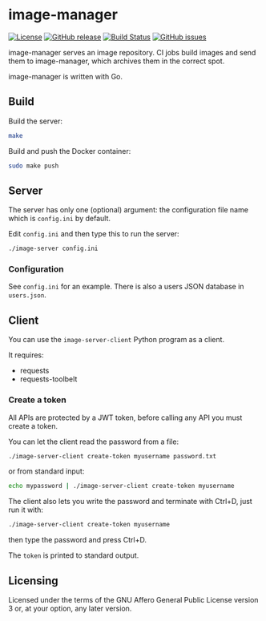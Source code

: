 <!--
SPDX-FileCopyrightText: 2019 Pier Luigi Fiorini <pierluigi.fiorini@gmail.com>

SPDX-License-Identifier: AGPL-3.0-or-later
-->

image-manager
=============

[![License](https://img.shields.io/badge/license-AGPLv3.0-blue.svg)](https://www.gnu.org/licenses/agpl-3.0.en.html)
[![GitHub release](https://img.shields.io/github/release/liri-infra/image-manager.svg)](https://github.com/liri-infra/image-manager)
[![Build Status](https://travis-ci.org/liri-infra/image-manager.svg?branch=develop)](https://travis-ci.org/liri-infra/image-manager)
[![GitHub issues](https://img.shields.io/github/issues/liri-infra/image-manager.svg)](https://github.com/liri-infra/image-manager/issues)

image-manager serves an image repository.
CI jobs build images and send them to image-manager, which archives them in
the correct spot.

image-manager is written with Go.

## Build

Build the server:

```sh
make
```

Build and push the Docker container:

```sh
sudo make push
```

## Server

The server has only one (optional) argument: the configuration file name
which is `config.ini` by default.

Edit `config.ini` and then type this to run the server:

```sh
./image-server config.ini
```

### Configuration

See `config.ini` for an example.
There is also a users JSON database in `users.json`.

## Client

You can use the `image-server-client` Python program as a client.

It requires:

 * requests
 * requests-toolbelt

### Create a token

All APIs are protected by a JWT token, before calling any API you must create a token.

You can let the client read the password from a file:

```sh
./image-server-client create-token myusername password.txt
```

or from standard input:

```sh
echo mypassword | ./image-server-client create-token myusername
```

The client also lets you write the password and terminate with Ctrl+D,
just run it with:

```sh
./image-server-client create-token myusername
```

then type the password and press Ctrl+D.

The `token` is printed to standard output.

## Licensing

Licensed under the terms of the GNU Affero General Public License version 3 or,
at your option, any later version.
